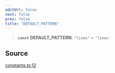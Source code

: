```yaml
---
editUrl: false
next: false
prev: false
title: "DEFAULT_PATTERN"
---
```


> **`const`** **DEFAULT\_PATTERN**: `"lines"` = `'lines'`

## Source

[constants.ts:12](https://github.com/nodenogg-in/alpha-p2p/blob/abd15ac8ea05df755d6048ca2d2de6e86911127a/packages/infinitykit/src/constants.ts#L12)
